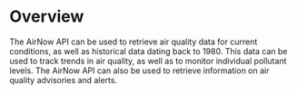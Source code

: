 # Overview

The AirNow API can be used to retrieve air quality data for current conditions,
as well as historical data dating back to 1980. This data can be used to track
trends in air quality, as well as to monitor individual pollutant levels. The
AirNow API can also be used to retrieve information on air quality advisories
and alerts.
